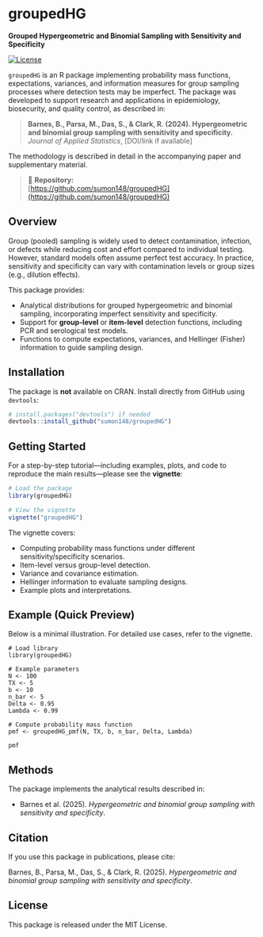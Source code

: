 # groupedHG

**Grouped Hypergeometric and Binomial Sampling with Sensitivity and Specificity**

[![License](https://img.shields.io/badge/license-MIT-blue.svg)](LICENSE)

`groupedHG` is an R package implementing probability mass functions, expectations, variances, and information measures for group sampling processes where detection tests may be imperfect. The package was developed to support research and applications in epidemiology, biosecurity, and quality control, as described in:

> **Barnes, B., Parsa, M., Das, S., & Clark, R. (2024). Hypergeometric and binomial group sampling with sensitivity and specificity.**  
> *Journal of Applied Statistics*, [DOI/link if available]

The methodology is described in detail in the accompanying paper and supplementary material.

> 📘 **Repository:**  
> [https://github.com/sumon148/groupedHG](https://github.com/sumon148/groupedHG)

## Overview

Group (pooled) sampling is widely used to detect contamination, infection, or defects while reducing cost and effort compared to individual testing. However, standard models often assume perfect test accuracy. In practice, sensitivity and specificity can vary with contamination levels or group sizes (e.g., dilution effects).

This package provides:

- Analytical distributions for grouped hypergeometric and binomial sampling, incorporating imperfect sensitivity and specificity.
- Support for **group-level** or **item-level** detection functions, including PCR and serological test models.
- Functions to compute expectations, variances, and Hellinger (Fisher) information to guide sampling design.

## Installation

The package is **not** available on CRAN. Install directly from GitHub using `devtools`:

```r
# install.packages("devtools") if needed
devtools::install_github("sumon148/groupedHG")
```

## Getting Started

For a step-by-step tutorial—including examples, plots, and code to reproduce the main results—please see the **vignette**:

```r
# Load the package
library(groupedHG)

# View the vignette
vignette("groupedHG")
```

The vignette covers:

* Computing probability mass functions under different sensitivity/specificity scenarios.
* Item-level versus group-level detection.
* Variance and covariance estimation.
* Hellinger information to evaluate sampling designs.
* Example plots and interpretations.

## Example (Quick Preview)

Below is a minimal illustration. For detailed use cases, refer to the vignette.

```{r example, eval=TRUE}
# Load library
library(groupedHG)

# Example parameters
N <- 100
TX <- 5
b <- 10
n_bar <- 5
Delta <- 0.95
Lambda <- 0.99

# Compute probability mass function
pmf <- groupedHG_pmf(N, TX, b, n_bar, Delta, Lambda)

pmf
```
## Methods

The package implements the analytical results described in:

* Barnes et al. (2025). *Hypergeometric and binomial group sampling with sensitivity and specificity*. 

## Citation

If you use this package in publications, please cite:

Barnes, B., Parsa, M., Das, S., & Clark, R. (2025). *Hypergeometric and binomial group sampling with sensitivity and specificity*. 

## License

This package is released under the MIT License.

